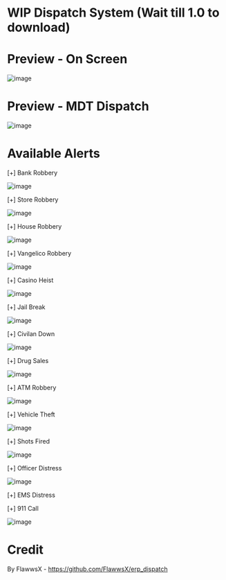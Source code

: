 # WIP Dispatch System (Wait till 1.0 to download)

# Preview - On Screen 
![image](https://i.imgur.com/3rZl5yZ.png)
# Preview - MDT Dispatch
![image](https://cdn.discordapp.com/attachments/940252790918352896/940377297347838023/unknown.png)

# Available Alerts

[+] Bank Robbery

![image](https://user-images.githubusercontent.com/82112471/153327667-d4c39115-95bd-4cc1-b4d0-1d00ea0fb326.png)

[+] Store Robbery

![image](https://user-images.githubusercontent.com/82112471/153118089-2623116a-cd80-4eea-85b1-f3e37b748442.png)

[+] House Robbery

![image](https://user-images.githubusercontent.com/82112471/153327587-b182cb28-b28a-470a-aaee-ff58df3b1ed5.png)

[+] Vangelico Robbery

![image](https://user-images.githubusercontent.com/82112471/153327510-7c75e990-22c6-4f30-8cdc-9c4e3ad1b26f.png)

[+] Casino Heist

![image](https://user-images.githubusercontent.com/82112471/153327776-7edd1fae-047e-466b-a49f-31bc596449e3.png)

[+] Jail Break

![image](https://user-images.githubusercontent.com/82112471/153328253-bc6dfd5e-3db4-4503-8b65-c7f6c190fd52.png)

[+] Civilan Down

![image](https://user-images.githubusercontent.com/82112471/153328171-b038f3b3-72b5-42f5-8ff5-07218306dd7c.png)

[+] Drug Sales

![image](https://user-images.githubusercontent.com/82112471/153327868-03d90cda-da3d-4dab-b54f-02ee3128c37c.png)

[+] ATM Robbery

![image](https://user-images.githubusercontent.com/82112471/153328079-1b4213b3-bc5e-4619-8868-92c2cbe8b599.png)

[+] Vehicle Theft

![image](https://user-images.githubusercontent.com/82112471/153121729-d41c2faa-498f-4acb-a87c-85b02ca2ed7b.png)

[+] Shots Fired

![image](https://user-images.githubusercontent.com/82112471/153121639-140e2730-b628-46ad-b787-84115d999878.png)

[+] Officer Distress

![image](https://user-images.githubusercontent.com/82112471/153128097-4988af31-abc2-429e-aafd-a1cd0773f03a.png)

[+] EMS Distress

[+] 911 Call

![image](https://cdn.discordapp.com/attachments/916867199728250910/941140438478360606/unknown.png)


# Credit
By FlawwsX - https://github.com/FlawwsX/erp_dispatch
